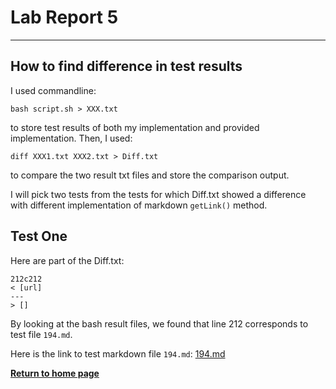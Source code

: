 # Lab Report 5
---
## How to find difference in test results

I used commandline: 

`bash script.sh > XXX.txt` 

to store test results of both my implementation and provided implementation. Then, I used: 

`diff XXX1.txt XXX2.txt > Diff.txt`

to compare the two result txt files and store the comparison output.

I will pick two tests from the tests for which Diff.txt showed a difference with different implementation of markdown `getLink()` method.

## Test One

Here are part of the Diff.txt:

```
212c212
< [url]
---
> []
```

By looking at the bash result files, we found that line 212 corresponds to test file `194.md`.

Here is the link to test markdown file `194.md`:
[194.md]()



[**Return to home page**](index.md)
